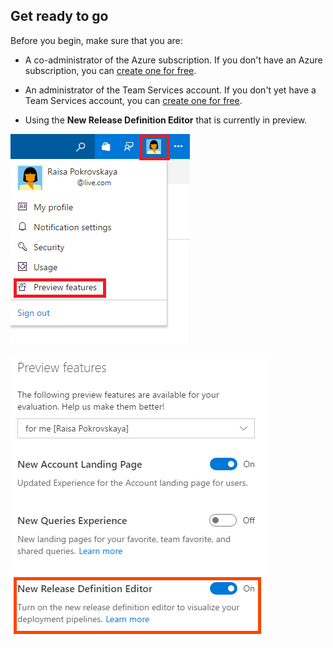 ## Get ready to go

Before you begin, make sure that you are:

* A co-administrator of the Azure subscription. If you don't have an Azure subscription, you can [create one for free](https://azure.microsoft.com/free/?WT.mc_id=A261C142F).

* An administrator of the Team Services account. If you don't yet have a Team Services account, you can [create one for free](https://go.microsoft.com/fwlink/?LinkId=307137).

* Using the **New Release Definition Editor** that is currently in preview.

 ![preview features action in profile menu](_img/preview-features-action-in-profile-menu.png)

 ![new release definition editor preview on](_img/new-release-definition-editor-preview-on.png)